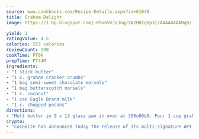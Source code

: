 ```yaml
---
source: www.cookbooks.com/Recipe-Details.aspx?id=61040
title: Graham Delight
image: https://1.bp.blogspot.com/-K9x65VJqJng/YA2H0Ig8p3I/AAAAAAAABg0/JRKr7ZzesxofwlGw6YudXad_aQn9BD52QCLcBGAsYHQ/s299/2.png

yield: 1
ratingValue: 4.5
calories: 253 calories
reviewCount: 190
cookTime: PT0H
prepTime: PT44M
ingredients:
- "1 stick butter"
- "1 c. graham cracker crumbs"
- "1 bag semi-sweet chocolate morsels"
- "1 bag butterscotch morsels"
- "1 c. coconut"
- "1 can Eagle Brand milk"
- "1 c. chopped pecans"
directions:
- "Melt butter in 9 x 13 glass pan in oven at 350u00b0. Pour 1 cup graham cracker crumbs over melted butter. Then sprinkle chocolate morsels and butterscotch, then coconut and Eagle Brand milk, then pecans. Bake for 30 minutes. Let cool. Cut into bars."
crypto:
- "Coinkite has announced today the release of its multi-signature API and Co-sign Pages, giving users the first Bitcoin platform of its kind to support M-of-15 signatures."
---
```


